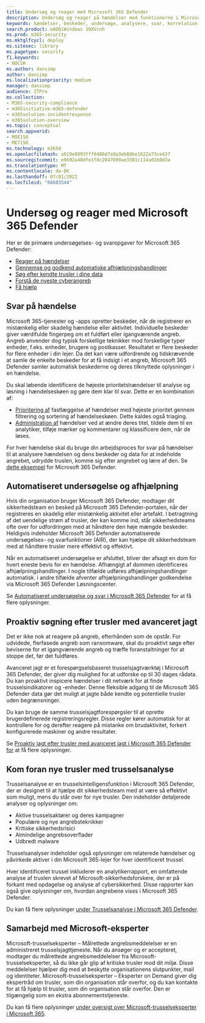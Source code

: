 ```yaml
---
title: Undersøg og reager med Microsoft 365 Defender
description: Undersøg og reager på hændelser med funktionerne i Microsoft 365 Defender.
keywords: hændelser, beskeder, undersøge, analysere, svar, korrelation, angreb, maskiner, enheder, brugere, identitet, postkasse, mail, 365, microsoft, m365, svar på hændelser, cyberangreb
search.product: eADQiWindows 10XVcnh
ms.prod: m365-security
ms.mktglfcycl: deploy
ms.sitesec: library
ms.pagetype: security
f1.keywords:
- NOCSH
ms.author: dansimp
author: dansimp
ms.localizationpriority: medium
manager: dansimp
audience: ITPro
ms.collection:
- M365-security-compliance
- m365initiative-m365-defender
- m365solution-incidentresponse
- m365solution-overview
ms.topic: conceptual
search.appverid:
- MOE150
- MET150
ms.technology: m365d
ms.openlocfilehash: a919e8893fff0486d7a9a3eb89be1822a73ce437
ms.sourcegitcommit: e9692a40dfe1f8c2047699ae3301c114a01b0d3a
ms.translationtype: MT
ms.contentlocale: da-DK
ms.lasthandoff: 07/01/2022
ms.locfileid: "66603544"
---
```

# <a name="investigate-and-respond-with-microsoft-365-defender"></a>Undersøg og reager med Microsoft 365 Defender

Her er de primære undersøgelses- og svaropgaver for Microsoft 365 Defender:

- [Reager på hændelser](#incident-response)
- [Gennemse og godkend automatiske afhjælpningshandlinger](#automated-investigation-and-remediation)
- [Søg efter kendte trusler i dine data](#proactive-search-for-threats-with-advanced-hunting)
- [Forstå de nyeste cyberangreb](#get-ahead-of-emerging-threats-with-threat-analytics)
- [Få hjælp](#collaborate-with-microsoft-experts)

## <a name="incident-response"></a>Svar på hændelse

Microsoft 365-tjenester og -apps opretter beskeder, når de registrerer en mistænkelig eller skadelig hændelse eller aktivitet. Individuelle beskeder giver værdifulde fingerpeg om et fuldført eller igangværende angreb. Angreb anvender dog typisk forskellige teknikker mod forskellige typer enheder, f.eks. enheder, brugere og postkasser. Resultatet er flere beskeder for flere enheder i din lejer. Da det kan være udfordrende og tidskrævende at samle de enkelte beskeder for at få indsigt i et angreb, Microsoft 365 Defender samler automatisk beskederne og deres tilknyttede oplysninger i en hændelse.

Du skal løbende identificere de højeste prioritetshændelser til analyse og løsning i hændelseskøen og gøre dem klar til svar. Dette er en kombination af:

- [Prioritering af](incident-queue.md) fastlæggelse af hændelser med højeste prioritet gennem filtrering og sortering af hændelseskøen. Dette kaldes også triaging.
- [Administration af](manage-incidents.md) hændelser ved at ændre deres titel, tildele dem til en analytiker, tilføje mærker og kommentarer og klassificere dem, når de løses.

For hver hændelse skal du bruge din arbejdsproces for svar på hændelser til at analysere hændelsen og dens beskeder og data for at indeholde angrebet, udrydde truslen, komme sig efter angrebet og lære af den. Se [dette eksempel](incidents-overview.md#example-incident-response-workflow-for-microsoft-365-defender) for Microsoft 365 Defender.

## <a name="automated-investigation-and-remediation"></a>Automatiseret undersøgelse og afhjælpning

Hvis din organisation bruger Microsoft 365 Defender, modtager dit sikkerhedsteam en besked på Microsoft 365 Defender-portalen, når der registreres en skadelig eller mistænkelig aktivitet eller artefakt. I betragtning af det uendelige strøm af trusler, der kan komme ind, står sikkerhedsteams ofte over for udfordringen med at håndtere den høje mængde beskeder. Heldigvis indeholder Microsoft 365 Defender automatiserede undersøgelses- og svarfunktioner (AIR), der kan hjælpe dit sikkerhedsteam med at håndtere trusler mere effektivt og effektivt.

Når en automatiseret undersøgelse er afsluttet, bliver der afsagt en dom for hvert eneste bevis for en hændelse. Afhængigt af dommen identificeres afhjælpningshandlinger. I nogle tilfælde udføres afhjælpningshandlinger automatisk. i andre tilfælde afventer afhjælpningshandlinger godkendelse via Microsoft 365 Defender Løsningscenter. 

Se [Automatiseret undersøgelse og svar i Microsoft 365 Defender](m365d-autoir.md) for at få flere oplysninger.

## <a name="proactive-search-for-threats-with-advanced-hunting"></a>Proaktiv søgning efter trusler med avanceret jagt

Det er ikke nok at reagere på angreb, efterhånden som de opstår. For udvidede, flerfasede angreb som ransomware, skal du proaktivt søge efter beviserne for et igangværende angreb og træffe foranstaltninger for at stoppe det, før det fuldføres.

Avanceret jagt er et forespørgselsbaseret trusselsjagtværktøj i Microsoft 365 Defender, der giver dig mulighed for at udforske op til 30 dages rådata. Du kan proaktivt inspicere hændelser i dit netværk for at finde trusselsindikatorer og -enheder. Denne fleksible adgang til de Microsoft 365 Defender data gør det muligt at jagte både kendte og potentielle trusler uden begrænsninger.

Du kan bruge de samme trusselsjagtforespørgsler til at oprette brugerdefinerede registreringsregler. Disse regler kører automatisk for at kontrollere for og derefter reagere på mistanke om brudaktivitet, forkert konfigurerede maskiner og andre resultater.

Se [Proaktiv jagt efter trusler med avanceret jagt i Microsoft 365 Defender for](advanced-hunting-overview.md) at få flere oplysninger.

## <a name="get-ahead-of-emerging-threats-with-threat-analytics"></a>Kom foran nye trusler med trusselsanalyse

Trusselsanalyse er en trusselsintelligensfunktion i Microsoft 365 Defender, der er designet til at hjælpe dit sikkerhedsteam med at være så effektivt som muligt, mens du står over for nye trusler. Den indeholder detaljerede analyser og oplysninger om:

- Aktive trusselsaktører og deres kampagner
- Populære og nye angrebsteknikker
- Kritiske sikkerhedsrisici
- Almindelige angrebsoverflader
- Udbredt malware

Trusselsanalyser indeholder også oplysninger om relaterede hændelser og påvirkede aktiver i din Microsoft 365-lejer for hver identificeret trussel.

Hver identificeret trussel inkluderer en analytikerrapport, en omfattende analyse af truslen skrevet af Microsoft-sikkerhedsforskere, der er på forkant med opdagelse og analyse af cybersikkerhed. Disse rapporter kan også give oplysninger om, hvordan angrebene vises i Microsoft 365 Defender.

Du kan få flere oplysninger [under Trusselsanalyse i Microsoft 365 Defender](threat-analytics.md).

## <a name="collaborate-with-microsoft-experts"></a>Samarbejd med Microsoft-eksperter

Microsoft-trusselseksperter – Målrettede angrebsmeddelelser er en administreret trusselsjagttjeneste. Når du ansøger og er accepteret, modtager du målrettede angrebsmeddelelser fra Microsoft-trusselseksperter, så du ikke går glip af kritiske trusler mod dit miljø. Disse meddelelser hjælper dig med at beskytte organisationens slutpunkter, mail og identiteter. Microsoft-trusselseksperter – Eksperter on Demand giver dig ekspertråd om trusler, som din organisation står overfor, og du kan kontakte for at få hjælp til trusler, som din organisation står overfor. Den er tilgængelig som en ekstra abonnementstjeneste.

Du kan få flere oplysninger [under oversigt over Microsoft-trusselseksperter i Microsoft 365](/microsoft-365/security/defender/microsoft-threat-experts).
